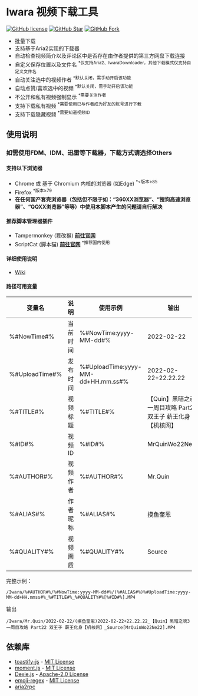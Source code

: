  # Iwara 视频下载工具

[![GitHub license](https://img.shields.io/github/license/dawn-lc/IwaraDownloadTool.svg?style=flat-square&color=4285dd&logo=github)](https://github.com/dawn-lc/IwaraDownloadTool/)
[![GitHub Star](https://img.shields.io/github/stars/dawn-lc/IwaraDownloadTool.svg?style=flat-square&label=Star&color=4285dd&logo=github)](https://github.com/dawn-lc/IwaraDownloadTool/)
[![GitHub Fork](https://img.shields.io/github/forks/dawn-lc/IwaraDownloadTool.svg?style=flat-square&label=Fork&color=4285dd&logo=github)](https://github.com/dawn-lc/IwaraDownloadTool/)

 * 批量下载
 * 支持基于Aria2实现的下载器
 * 自动检查视频简介以及评论区中是否存在由作者提供的第三方网盘下载连接
 * 自定义保存位置以及文件名 <sup>*仅支持Aria2、IwaraDownloader，其他下载模式仅支持自定义文件名</sup>
 * 自动关注选中的视频作者 <sup>*默认关闭，需手动开启该功能</sup>
 * 自动点赞/喜欢选中的视频 <sup>*默认关闭，需手动开启该功能</sup>
 * 不公开和私有视频强制显示 <sup>*需要关注作者</sup>
 * 支持下载私有视频 <sup>*需要使用已与作者成为好友的账号进行下载</sup>
 * 支持下载隐藏视频 <sup>*需要知道视频ID</sup>

## 使用说明

### 如需使用FDM、IDM、迅雷等下载器，下载方式请选择Others

#### 支持以下浏览器

* Chrome 或 基于 Chromium 内核的浏览器 (如Edge) <sup>*<版本≥85</sup>
* Firefox <sup>*版本≥79</sup>
* **在任何国产套壳浏览器（包括但不限于如：“360XX浏览器”、“搜狗高速浏览器”、“QQXX浏览器”等等）中使用本脚本产生的问题请自行解决**

#### 推荐脚本管理器插件

* Tampermonkey (篡改猴) **[前往官网](https://www.tampermonkey.net/)**
* ScriptCat (脚本猫) **[前往官网](https://scriptcat.org/)** <sup>*推荐国内使用</sup>

#### 详细使用说明

* [Wiki](https://github.com/dawn-lc/IwaraDownloadTool/wiki)

#### 路径可用变量

| 变量名 | 说明 | 使用示例 | 输出 |
|---|---|---|---|
| %#NowTime#% | 当前时间 | %#NowTime:yyyy-MM-dd#% | 2022-02-22 |
| %#UploadTime#% | 发布时间 | %#UploadTime:yyyy-MM-dd+HH.mm.ss#% | 2022-02-22+22.22.22 | 
| %#TITLE#% | 视频标题 | %#TITLE#% | 【Quin】黑暗之魂3 一周目攻略 Part22 双王子 薪王化身【机核网】 |
| %#ID#% | 视频ID | %#ID#% | MrQuinWo22Ne22 |
| %#AUTHOR#% | 视频作者 | %#AUTHOR#% | Mr.Quin |
| %#ALIAS#% | 作者昵称 | %#ALIAS#% | 摸鱼奎恩 |
| %#QUALITY#% | 视频画质 | %#QUALITY#% | Source |

完整示例：

`/Iwara/%#AUTHOR#%/%#NowTime:yyyy-MM-dd#%/(%#ALIAS#%)%#UploadTime:yyyy-MM-dd+HH.mmss#%_%#TITLE#%_%#QUALITY#%[%#ID#%].MP4`

输出

`/Iwara/Mr.Quin/2022-02-22/(摸鱼奎恩)2022-02-22+22.22.22_【Quin】黑暗之魂3 一周目攻略 Part22 双王子 薪王化身【机核网】_Source[MrQuinWo22Ne22].MP4`

## 依赖库
- [toastify-js](https://github.com/apvarun/toastify-js) - [MIT License](https://opensource.org/licenses/MIT)
- [moment.js](https://github.com/moment/moment/) - [MIT License](https://opensource.org/licenses/MIT)
- [Dexie.js](https://github.com/dexie/Dexie.js) - [Apache-2.0 License](https://opensource.org/license/apache-2-0)
- [emoji-regex](https://github.com/slevithan/emoji-regex-xs/) - [MIT License](https://opensource.org/licenses/MIT)
- [aria2rpc](https://github.com/pboymt/aria2rpc)